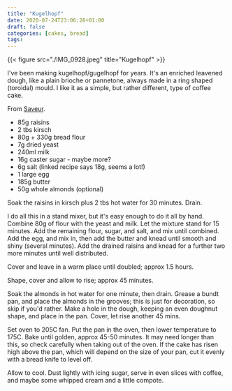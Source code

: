```yaml
---
title: "Kugelhopf"
date: 2020-07-24T23:06:28+01:00
draft: false
categories: [cakes, bread]
tags: 
---
```


{{< figure src="./IMG_0928.jpeg" title="Kugelhopf" >}}

I've been making kugelhopf/gugelhopf for years.  It's an enriched leavened dough, like a plain brioche or pannetone, always made in a ring shaped (toroidal) mould. I like it as a simple, but rather different, type of coffee cake.

From [Saveur](https://www.saveur.com/kugelhopf-recipe/).

- 85g raisins
- 2 tbs kirsch
- 80g + 330g bread flour
- 7g dried yeast
- 240ml milk
- 16g caster sugar - maybe more?
- 6g salt (linked recipe says 18g, seems a lot!)
- 1 large egg
- 185g butter
- 50g whole almonds (optional)

Soak the raisins in kirsch plus 2 tbs hot water for 30 minutes. Drain.

I do all this in a stand mixer, but it's easy enough to do it all by hand. Combine 80g of flour with the yeast and milk. Let the mixture stand for 15 minutes. Add the remaining flour, sugar, and salt, and mix until combined. Add the egg, and mix in, then add the butter and knead until smooth and shiny (several minutes). Add the drained raisins and knead for a further two more minutes until well distributed.

Cover  and leave in a warm place until doubled; approx 1.5 hours.

Shape, cover and allow to rise; approx 45 minutes.

Soak the almonds in hot water for one minute, then drain. Grease a bundt pan, and place the almonds in the grooves; this is just for decoration, so skip if you'd rather.  Make a hole in the dough, keeping an even doughnut shape, and place in the pan.  Cover, let rise another 45 mins.

Set oven to 205C fan. Put the pan in the oven, then lower temperature to 175C.  Bake until golden, approx 45-50 minutes. It may need longer than this, so check carefully when taking out of the oven. If the cake has risen high above the pan, which will depend on the size of your pan, cut it evenly with a bread knife to level off.

Allow to cool. Dust lightly with icing sugar, serve in even slices with coffee, and maybe some whipped cream and a little compote.

